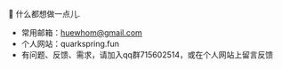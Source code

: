:rocket:  什么都想做一点儿.  
- 常用邮箱：huewhom@gmail.com
- 个人网站：quarkspring.fun
- 有问题、反馈、需求，请加入qq群715602514，或在个人网站上留言反馈
